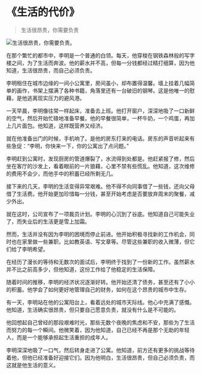 # 《生活的代价》
> 生活很昂贵，你需要负责


![生活很昂贵，你需要负责。](/images/e8ce7e91530949a282a0bbdb2a8c4717.jpg)

在那个繁忙的都市中，李明是一个普通的白领。每天，他穿梭在钢铁森林般的写字楼之间，为了生活而奔波。他的薪水并不高，但每一分钱都经过精打细算，因为他知道，生活很昂贵，而自己必须负责。

李明租住在城市边缘的一间小公寓里，房间虽小，却布置得温馨。墙上挂着几幅简单的画作，书架上摆满了各种书籍，角落里还有一台破旧的钢琴。这是他唯一的慰藉，是他逃离现实压力的避风港。

一天早晨，李明像往常一样起床，准备去上班。他打开窗户，深深地吸了一口新鲜的空气，然后开始忙碌地准备早餐。他的早餐很简单，一杯牛奶，一个鸡蛋，再加上几片面包。他知道，这样既营养又经济。

就在他准备出门的时候，手机响了。是他的房东打来的电话。房东的声音听起来有些急促：“李明，你快来一下，你的公寓出了点问题。”

李明赶到公寓时，发现厨房的管道爆裂了，水流得到处都是。他赶紧报了修，然后坐在客厅的沙发上，看着眼前的一片狼藉，心里不禁有些慌乱。他知道，这次维修的费用不会少，而他手中的积蓄已经所剩无几。

接下来的几天，李明的生活变得异常艰难。他不得不向同事借了一些钱，还向父母借了生活费。他开始更加珍惜每一分钱，甚至开始考虑是否要放弃周末的聚餐，减少外出。

就在这时，公司宣布了一项裁员计划。李明的心沉到了谷底。他知道自己可能失业了，而失业后的生活更是雪上加霜。

然而，生活并没有因为李明的困境而停止前进。他开始积极寻找新的工作机会，同时也在家里做一些兼职，比如教英语、写文章等。尽管这些兼职的收入微薄，但它们给了李明希望。

在经历了漫长的等待和无数次的面试后，李明终于找到了一份新的工作。虽然薪水并不比之前高多少，但他知道，这份工作给了他稳定的生活保障。

随着时间的推移，李明的经济状况逐渐好转。他开始还清了债务，甚至还有了小小的积蓄。他学会了如何更好地管理自己的财务，如何在这个昂贵的城市中生存。

有一天，李明站在他的公寓阳台上，看着远处的城市天际线。他心中充满了感慨。他知道，生活确实很昂贵，但只要自己愿意负责，就没有什么是不可能的。

他回想起自己曾经的那段艰难时光，那些无数个夜晚的焦虑和不安，那些为了生活而努力的每一个瞬间。他微笑着，因为他知道，自己已经不再是那个无助的年轻人，而是一个能够承担起生活重担的成年人。

李明深深地吸了一口气，然后转身走进了公寓。他知道，前方还有更多的挑战等待着他，但他已经准备好迎接它们。因为他明白，生活很昂贵，但自己必须负责，而这就是他生活的意义。